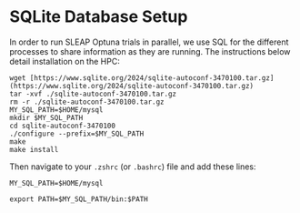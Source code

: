 # SQLite Database Setup

In order to run SLEAP Optuna trials in parallel, we use SQL for the different processes to share information as they are running. The instructions below detail installation on the HPC:
```
wget [https://www.sqlite.org/2024/sqlite-autoconf-3470100.tar.gz](https://www.sqlite.org/2024/sqlite-autoconf-3470100.tar.gz)  
tar -xvf ./sqlite-autoconf-3470100.tar.gz  
rm -r ./sqlite-autoconf-3470100.tar.gz  
MY_SQL_PATH=$HOME/mysql  
mkdir $MY_SQL_PATH  
cd sqlite-autoconf-3470100  
./configure --prefix=$MY_SQL_PATH  
make  
make install  
```
Then navigate to your `.zshrc` (or `.bashrc`) file and add these lines:

`MY_SQL_PATH=$HOME/mysql`

`export PATH=$MY_SQL_PATH/bin:$PATH`